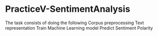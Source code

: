 # PracticeV-SentimentAnalysis
The task consists of doing the following Corpus preprocessing Text representation Train Machine Learning model Predict Sentiment Polarity
